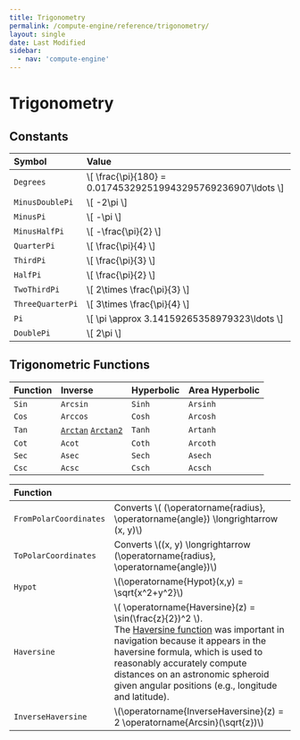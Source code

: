```yaml
---
title: Trigonometry
permalink: /compute-engine/reference/trigonometry/
layout: single
date: Last Modified
sidebar:
  - nav: 'compute-engine'
---
```


<script defer type='module'>
    import { renderMathInDocument } 
      from '//unpkg.com/mathlive/dist/mathlive.min.mjs';
    renderMathInDocument({
      TeX: {
        delimiters: {
          inline: [ ['$', '$'], ['\\(', '\\)']],
          display: [['$$', '$$'],['\\[', '\\]']],
        },
      },
      asciiMath: null,
      processEnvironments : false,
      renderAccessibleContent: false,
    });
</script>

# Trigonometry

## Constants

<div class=symbols-table>

| Symbol | Value |
| :--- | :--- |
|`Degrees`| \\[ \frac{\pi}{180} = 0.017453292519943295769236907\ldots \\] |
| `MinusDoublePi` | \\[ -2\pi \\] | | 
| `MinusPi` | \\[ -\pi \\] | | 
| `MinusHalfPi` | \\[ -\frac{\pi}{2} \\] | | 
| `QuarterPi` | \\[ \frac{\pi}{4} \\] | | 
| `ThirdPi` | \\[ \frac{\pi}{3} \\] | | 
| `HalfPi` | \\[ \frac{\pi}{2} \\] | | 
| `TwoThirdPi` | \\[ 2\times \frac{\pi}{3} \\] | | 
| `ThreeQuarterPi` | \\[ 3\times \frac{\pi}{4} \\] | | 
| `Pi` | \\[ \pi \approx 3.14159265358979323\ldots \\] | |
| `DoublePi` | \\[ 2\pi \\] | | 

</div>

## Trigonometric Functions

| Function | Inverse                                                                                                | Hyperbolic | Area Hyperbolic |
| :------- | :----------------------------------------------------------------------------------------------------- | :--------- | :----------------- |
| `Sin`    | `Arcsin`                                                                                               | `Sinh`     | `Arsinh`           |
| `Cos`    | `Arccos`                                                                                               | `Cosh`     | `Arcosh`           |
| `Tan`    | [`Arctan`](https://www.wikidata.org/wiki/Q2257242) [`Arctan2`](https://www.wikidata.org/wiki/Q776598) | `Tanh`     | `Artanh`           |
| `Cot`    | `Acot`                                                                                               | `Coth`     | `Arcoth`           |
| `Sec`    | `Asec`                                                                                               | `Sech`     | `Asech`           |
| `Csc`    | `Acsc`                                                                                               | `Csch`     | `Acsch`           |



<div class=symbols-table>

| Function | |
| :--- | :--- | 
| `FromPolarCoordinates` | Converts \\( (\operatorname{radius}, \operatorname{angle}) \longrightarrow (x, y)\\)|
| `ToPolarCoordinates` | Converts \\((x, y) \longrightarrow (\operatorname{radius}, \operatorname{angle})\\)|
| `Hypot` | \\(\operatorname{Hypot}(x,y) = \sqrt{x^2+y^2}\\) |
| `Haversine` | \\( \operatorname{Haversine}(z) = \sin(\frac{z}{2})^2 \\).<br>The  [Haversine function](https://www.wikidata.org/wiki/Q2528380) was important in  navigation because it appears in the haversine formula, which is used to  reasonably accurately compute distances on an astronomic spheroid given angular positions (e.g., longitude and latitude).|
| `InverseHaversine` |\\(\operatorname{InverseHaversine}(z) = 2 \operatorname{Arcsin}(\sqrt{z})\\) |

</div>
